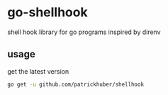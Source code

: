 # go-shellhook

shell hook library for go programs inspired by direnv

## usage

get the latest version

```bash
go get -u github.com/patrickhuber/shellhook
```